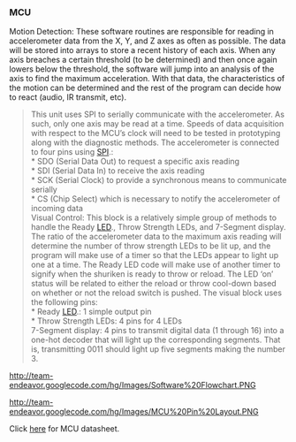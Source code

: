 ### MCU ###
Motion Detection:  These software routines are responsible for reading in accelerometer data from the X, Y, and Z axes as often as possible.  The data will be stored into arrays to store a recent history of each axis.  When any axis breaches a certain threshold (to be determined) and then once again lowers below the threshold, the software will jump into an analysis of the axis to find the maximum acceleration.  With that data, the characteristics of the motion can be determined and the rest of the program can decide how to react (audio, IR transmit, etc).
> This unit uses SPI to serially communicate with the accelerometer.  As such, only one axis may be read at a time.  Speeds of data acquisition with respect to the MCU’s clock will need to be tested in prototyping along with the diagnostic methods.
The accelerometer is connected to four pins using [SPI](http://en.wikipedia.org/wiki/Serial_Peripheral_Interface_Bus).:<br />
    * SDO (Serial Data Out) to request a specific axis reading<br />
    * SDI   (Serial Data In) to receive the axis reading<br />
    * SCK   (Serial Clock) to provide a synchronous means to communicate serially<br />
    * CS  (Chip Select) which is necessary to notify the accelerometer of incoming data<br />
> Visual Control:  This block is a relatively simple group of methods to handle the Ready [LED](http://en.wikipedia.org/wiki/Light-emitting_diode)., Throw Strength LEDs, and 7-Segment display.  The ratio of the accelerometer data to the maximum axis reading will determine the number of throw strength LEDs to be lit up, and the program will make use of a timer so that the LEDs appear to light up one at a time.  The Ready LED code will make use of another timer to signify when the shuriken is ready to throw or reload.  The LED ‘on’ status will be related to either the reload or throw cool-down based on whether or not the reload switch is pushed.
The visual block uses the following pins:<br />
    * Ready [LED](http://en.wikipedia.org/wiki/Light-emitting_diode).:  1 simple output pin<br />
    * Throw Strength LEDs:  4 pins for 4 LEDs<br />
> 7-Segment display:  4 pins to transmit digital data (1 through 16) into a one-hot decoder that will light up the corresponding segments.  That is, transmitting 0011 should light up five segments making the number 3.

http://team-endeavor.googlecode.com/hg/Images/Software%20Flowchart.PNG

http://team-endeavor.googlecode.com/hg/Images/MCU%20Pin%20Layout.PNG

Click [here](http://team-endeavor.googlecode.com/hg/MCU/PIC%2018F4520%20Datasheet.pdf) for MCU datasheet.
